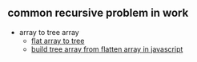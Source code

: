 ## common recursive problem in work

* array to tree array
  * [flat array to tree](https://jsfiddle.net/alexandrupausan/qjxpLhfu/)
  * [build tree array from flatten array in javascript](https://stackoverflow.com/questions/18017869/build-tree-array-from-flat-array-in-javascript/18018037#18018037)
